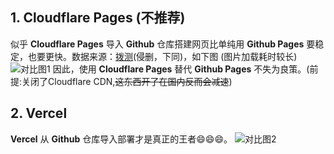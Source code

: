 ## 1. Cloudflare Pages (不推荐)
似乎 **Cloudflare Pages** 导入 **Github** 仓库搭建网页比单纯用 **Github Pages** 要稳定，也要更快。数据来源：[拨测](boce.com)(侵删，下同)，如下图 (图片加载耗时较长)
![对比图1](https://s1.ax1x.com/2023/02/04/pSy0SOK.jpg "明显差距")
因此，使用 **Cloudflare Pages** 替代 **Github Pages** 不失为良策。(前提:关闭了Cloudflare CDN,~~这东西开了在国内反而会减速~~)
## 2. Vercel 
**Vercel** 从 **Github** 仓库导入部署才是真正的王者😄😄😄。
![对比图2](https://s1.ax1x.com/2023/02/19/pSLoW2d.jpg "真正的王者")